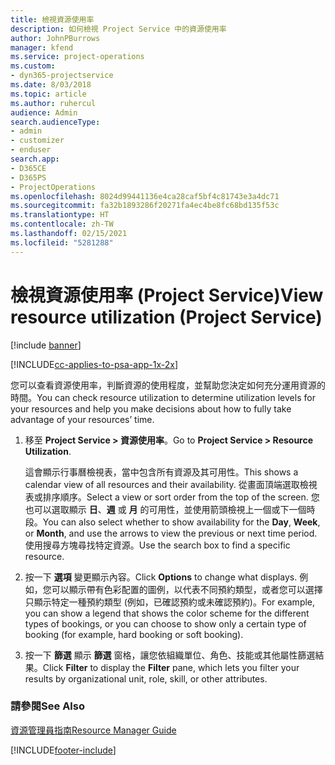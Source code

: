 ```yaml
---
title: 檢視資源使用率
description: 如何檢視 Project Service 中的資源使用率
author: JohnPBurrows
manager: kfend
ms.service: project-operations
ms.custom:
- dyn365-projectservice
ms.date: 8/03/2018
ms.topic: article
ms.author: ruhercul
audience: Admin
search.audienceType:
- admin
- customizer
- enduser
search.app:
- D365CE
- D365PS
- ProjectOperations
ms.openlocfilehash: 8024d99441136e4ca28caf5bf4c81743e3a4dc71
ms.sourcegitcommit: fa32b1893286f20271fa4ec4be8fc68bd135f53c
ms.translationtype: HT
ms.contentlocale: zh-TW
ms.lasthandoff: 02/15/2021
ms.locfileid: "5281288"
---
```

# <a name="view-resource-utilization-project-service"></a><span data-ttu-id="9d800-103">檢視資源使用率 (Project Service)</span><span class="sxs-lookup"><span data-stu-id="9d800-103">View resource utilization (Project Service)</span></span>

[!include [banner](../includes/psa-now-project-operations.md)]

[!INCLUDE[cc-applies-to-psa-app-1x-2x](../includes/cc-applies-to-psa-app-1x-2x.md)]

<span data-ttu-id="9d800-104">您可以查看資源使用率，判斷資源的使用程度，並幫助您決定如何充分運用資源的時間。</span><span class="sxs-lookup"><span data-stu-id="9d800-104">You can check resource utilization to determine utilization levels for your resources and help you make decisions about how to fully take advantage of your resources’ time.</span></span>  
  
1. <span data-ttu-id="9d800-105">移至 **Project Service > 資源使用率**。</span><span class="sxs-lookup"><span data-stu-id="9d800-105">Go to **Project Service > Resource Utilization**.</span></span> 

     <span data-ttu-id="9d800-106">這會顯示行事曆檢視表，當中包含所有資源及其可用性。</span><span class="sxs-lookup"><span data-stu-id="9d800-106">This shows a calendar view of all resources and their availability.</span></span> <span data-ttu-id="9d800-107">從畫面頂端選取檢視表或排序順序。</span><span class="sxs-lookup"><span data-stu-id="9d800-107">Select a view or sort order from the top of the screen.</span></span> <span data-ttu-id="9d800-108">您也可以選取顯示 **日**、**週** 或 **月** 的可用性，並使用箭頭檢視上一個或下一個時段。</span><span class="sxs-lookup"><span data-stu-id="9d800-108">You can also select whether to show availability for the **Day**, **Week**, or **Month**, and use the arrows to view the previous or next time period.</span></span> <span data-ttu-id="9d800-109">使用搜尋方塊尋找特定資源。</span><span class="sxs-lookup"><span data-stu-id="9d800-109">Use the search box to find a specific resource.</span></span>      
  
2. <span data-ttu-id="9d800-110">按一下 **選項** 變更顯示內容。</span><span class="sxs-lookup"><span data-stu-id="9d800-110">Click **Options** to change what displays.</span></span> <span data-ttu-id="9d800-111">例如，您可以顯示帶有色彩配置的圖例，以代表不同預約類型，或者您可以選擇只顯示特定一種預約類型 (例如，已確認預約或未確認預約)。</span><span class="sxs-lookup"><span data-stu-id="9d800-111">For example, you can show a legend that shows the color scheme for the different types of bookings, or you can choose to show only a certain type of booking (for example, hard booking or soft booking).</span></span>  

3. <span data-ttu-id="9d800-112">按一下 **篩選** 顯示 **篩選** 窗格，讓您依組織單位、角色、技能或其他屬性篩選結果。</span><span class="sxs-lookup"><span data-stu-id="9d800-112">Click **Filter** to display the **Filter** pane, which lets you filter your results by organizational unit, role, skill, or other attributes.</span></span>  
  
### <a name="see-also"></a><span data-ttu-id="9d800-113">請參閱</span><span class="sxs-lookup"><span data-stu-id="9d800-113">See Also</span></span>  
 [<span data-ttu-id="9d800-114">資源管理員指南</span><span class="sxs-lookup"><span data-stu-id="9d800-114">Resource Manager Guide</span></span>](../psa/resource-manager-guide.md)


[!INCLUDE[footer-include](../includes/footer-banner.md)]